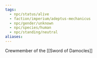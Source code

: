 ```yaml
---
tags:
  - npc/status/alive
  - faction/imperium/adeptus-mechanicus
  - npc/gender/unknown
  - npc/species/human
  - npc/standing/neutral
aliases:
---
```


Crewmember of the [[Sword of Damocles]]
